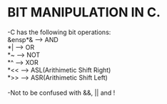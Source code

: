 # BIT MANIPULATION IN C.
-C has the following bit operations:<br>
&ensp*&     -->     AND<br>
	*|     -->     OR<br>
	*~ --> NOT<br>
	*^ --> XOR<br>
	*<< --> ASL(Arithimetic Shift Right)<br>
	*>> --> ASR(Arithimetic Shift Left)<br>
<br>
-Not to be confused with &&, || and !
